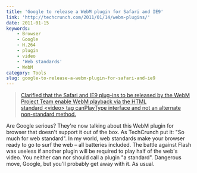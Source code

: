 ```yaml
---
title: 'Google to release a WebM plugin for Safari and IE9'
link: 'http://techcrunch.com/2011/01/14/webm-plugins/'
date: 2011-01-15
keywords:
    - Browser
    - Google
    - H.264
    - plugin
    - video
    - 'Web standards'
    - WebM
category: Tools
slug: google-to-release-a-webm-plugin-for-safari-and-ie9
---
```


> [Clarified that the Safari and IE9 plug-ins to be released by the WebM Project Team enable WebM playback via the HTML standard &lt;video&gt; tag canPlayType interface and not an alternate non-standard method.](http://blog.chromium.org/2011/01/more-about-chrome-html-video-codec.html)

Are Google serious? They're now talking about this WebM plugin for browser that doesn't support it out of the box. As TechCrunch put it: "So much for web standard". In my world, web standards make your browser ready to go to surf the web – all batteries included. The battle against Flash was useless if another plugin will be required to play half of the web's video. You neither can nor should call a plugin "a standard". Dangerous move, Google, but you'll probably get away with it. As usual.
